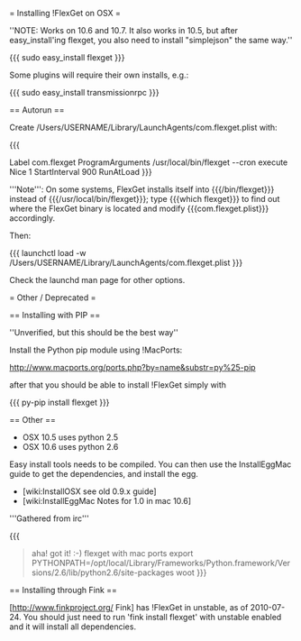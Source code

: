 = Installing !FlexGet on OSX =

''NOTE: Works on 10.6 and 10.7. It also works in 10.5, but after easy_install'ing flexget, you also need to install "simplejson" the same way.''

{{{
sudo easy_install flexget
}}}

Some plugins will require their own installs, e.g.:

{{{
sudo easy_install transmissionrpc
}}}

== Autorun ==

Create /Users/USERNAME/Library/LaunchAgents/com.flexget.plist with:

{{{
<?xml version="1.0" encoding="UTF-8"?>
<!DOCTYPE plist PUBLIC "-//Apple//DTD PLIST 1.0//EN" "http://www.apple.com/DTDs/PropertyList-1.0.dtd">
<plist version="1.0">
<dict>  
	<key>Label</key>
	<string>com.flexget</string>
	<key>ProgramArguments</key>
	<array> 
		<string>/usr/local/bin/flexget</string>
		<string>--cron</string>
		<string>execute</string>
	</array>
	<key>Nice</key>
	<integer>1</integer>
	<key>StartInterval</key>
	<integer>900</integer>
	<key>RunAtLoad</key>
	<true/>
</dict>
</plist>
}}}

'''Note''': On some systems, FlexGet installs itself into {{{/bin/flexget}}} instead of {{{/usr/local/bin/flexget}}}; type {{{which flexget}}} to find out where the FlexGet binary is located and modify {{{com.flexget.plist}}} accordingly.

Then:

{{{
launchctl load -w /Users/USERNAME/Library/LaunchAgents/com.flexget.plist
}}}

Check the launchd man page for other options.

= Other / Deprecated =

== Installing with PIP ==

''Unverified, but this should be the best way''

Install the Python pip module using !MacPorts:

http://www.macports.org/ports.php?by=name&substr=py%25-pip

after that you should be able to install !FlexGet simply with

{{{
py-pip install flexget
}}}


== Other ==

 * OSX 10.5 uses python 2.5
 * OSX 10.6 uses python 2.6

Easy install tools needs to be compiled.
You can then use the InstallEggMac guide to get the dependencies, and install the egg.

 * [wiki:InstallOSX see old 0.9.x guide]
 * [wiki:InstallEggMac Notes for 1.0 in mac 10.6]

'''Gathered from irc'''

{{{
> aha!
> got it!
> :-)
> flexget with mac ports
> export PYTHONPATH=/opt/local/Library/Frameworks/Python.framework/Versions/2.6/lib/python2.6/site-packages
> woot
}}}

== Installing through Fink ==

[http://www.finkproject.org/ Fink] has !FlexGet in unstable, as of 2010-07-24.  You should just need to run 'fink install flexget' with unstable enabled and it will install all dependencies.